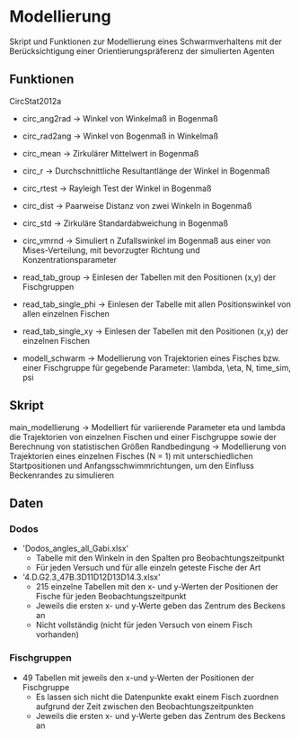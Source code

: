 # Modellierung
Skript und Funktionen zur Modellierung eines Schwarmverhaltens mit der Berücksichtigung einer Orientierungspräferenz der simulierten Agenten

## Funktionen
CircStat2012a
- circ_ang2rad           -> Winkel von Winkelmaß in Bogenmaß
- circ_rad2ang           -> Winkel von Bogenmaß in Winkelmaß
- circ_mean              -> Zirkulärer Mittelwert in Bogenmaß
- circ_r                 -> Durchschnittliche Resultantlänge der Winkel in Bogenmaß
- circ_rtest             -> Rayleigh Test der Winkel in Bogenmaß
- circ_dist              -> Paarweise Distanz von zwei Winkeln in Bogenmaß
- circ_std               -> Zirkuläre Standardabweichung in Bogenmaß
- circ_vmrnd             -> Simuliert n Zufallswinkel im Bogenmaß aus einer von Mises-Verteilung, mit bevorzugter 
                            Richtung und Konzentrationsparameter 


- read_tab_group         -> Einlesen der Tabellen mit den Positionen (x,y) der Fischgruppen
- read_tab_single_phi    -> Einlesen der Tabelle mit allen Positionswinkel von allen einzelnen Fischen
- read_tab_single_xy     -> Einlesen der Tabellen mit den Positionen (x,y) der einzelnen Fischen
- modell_schwarm         -> Modellierung von Trajektorien eines Fisches bzw. einer Fischgruppe für gegebende Parameter: \lambda, \eta, N, time_sim, psi 

## Skript
main_modellierung        -> Modelliert für variierende Parameter eta und lambda die Trajektorien von einzelnen Fischen und einer Fischgruppe sowie der Berechnung von 
                            statistischen Größen
Randbedingung            -> Modellierung von Trajektorien eines einzelnen Fisches (N = 1) mit unterschiedlichen Startpositionen und Anfangsschwimmrichtungen, um den Einfluss                             Beckenrandes zu simulieren

## Daten
### Dodos
- 'Dodos_angles_all_Gabi.xlsx'
  - Tabelle mit den Winkeln in den Spalten pro Beobachtungszeitpunkt 
  - Für jeden Versuch und für alle einzeln geteste Fische der Art 
- '4.D.G2.3_47B.3D11D12D13D14.3.xlsx'
  - 215 einzelne Tabellen mit den x- und y-Werten der Positionen der Fische 
  für jeden Beobachtungszeitpunkt
  - Jeweils die ersten x- und y-Werte geben das Zentrum des Beckens an
  - Nicht vollständig (nicht für jeden Versuch von einem Fisch vorhanden)

### Fischgruppen
- 49 Tabellen mit jeweils den x-und y-Werten der Positionen der Fischgruppe
  - Es lassen sich nicht die Datenpunkte exakt einem Fisch zuordnen 
     aufgrund der Zeit zwischen den Beobachtungszeitpunkten
  - Jeweils die ersten x- und y-Werte geben das Zentrum des Beckens an



